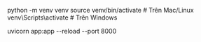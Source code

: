 python -m venv venv
source venv/bin/activate  # Trên Mac/Linux
venv\Scripts\activate     # Trên Windows

uvicorn app:app --reload --port 8000